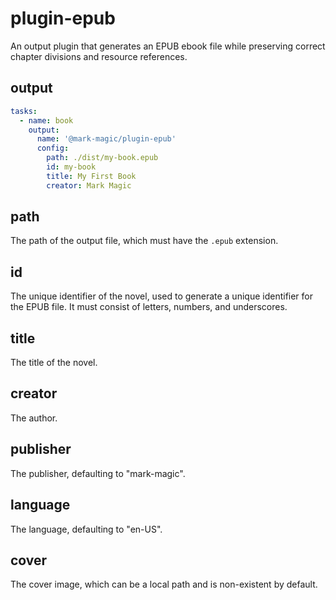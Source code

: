# plugin-epub

An output plugin that generates an EPUB ebook file while preserving correct chapter divisions and resource references.

## output

```yaml
tasks:
  - name: book
    output:
      name: '@mark-magic/plugin-epub'
      config:
        path: ./dist/my-book.epub
        id: my-book
        title: My First Book
        creator: Mark Magic
```

## path

The path of the output file, which must have the `.epub` extension.

## id

The unique identifier of the novel, used to generate a unique identifier for the EPUB file. It must consist of letters, numbers, and underscores.

## title

The title of the novel.

## creator

The author.

## publisher

The publisher, defaulting to "mark-magic".

## language

The language, defaulting to "en-US".

## cover

The cover image, which can be a local path and is non-existent by default.
